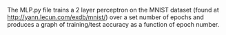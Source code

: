 The MLP.py file trains a 2 layer perceptron on the MNIST dataset (found at http://yann.lecun.com/exdb/mnist/) over a set number of epochs and produces a graph of training/test accuracy as a function of epoch number.
